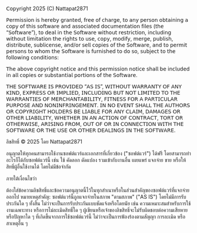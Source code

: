 𝖢𝗈𝗉𝗒𝗋𝗂𝗀𝗁𝗍 2025 (C) Nattapat2871

𝖯𝖾𝗋𝗆𝗂𝗌𝗌𝗂𝗈𝗇 𝗂𝗌 𝗁𝖾𝗋𝖾𝖻𝗒 𝗀𝗋𝖺𝗇𝗍𝖾𝖽, 𝖿𝗋𝖾𝖾 𝗈𝖿 𝖼𝗁𝖺𝗋𝗀𝖾, 𝗍𝗈 𝖺𝗇𝗒 𝗉𝖾𝗋𝗌𝗈𝗇 𝗈𝖻𝗍𝖺𝗂𝗇𝗂𝗇𝗀 𝖺 𝖼𝗈𝗉𝗒 𝗈𝖿 𝗍𝗁𝗂𝗌 𝗌𝗈𝖿𝗍𝗐𝖺𝗋𝖾 𝖺𝗇𝖽 𝖺𝗌𝗌𝗈𝖼𝗂𝖺𝗍𝖾𝖽 𝖽𝗈𝖼𝗎𝗆𝖾𝗇𝗍𝖺𝗍𝗂𝗈𝗇 𝖿𝗂𝗅𝖾𝗌 (𝗍𝗁𝖾 “𝖲𝗈𝖿𝗍𝗐𝖺𝗋𝖾”), 𝗍𝗈 𝖽𝖾𝖺𝗅 𝗂𝗇 𝗍𝗁𝖾 𝖲𝗈𝖿𝗍𝗐𝖺𝗋𝖾 𝗐𝗂𝗍𝗁𝗈𝗎𝗍 𝗋𝖾𝗌𝗍𝗋𝗂𝖼𝗍𝗂𝗈𝗇, 𝗂𝗇𝖼𝗅𝗎𝖽𝗂𝗇𝗀 𝗐𝗂𝗍𝗁𝗈𝗎𝗍 𝗅𝗂𝗆𝗂𝗍𝖺𝗍𝗂𝗈𝗇 𝗍𝗁𝖾 𝗋𝗂𝗀𝗁𝗍𝗌 𝗍𝗈 𝗎𝗌𝖾, 𝖼𝗈𝗉𝗒, 𝗆𝗈𝖽𝗂𝖿𝗒, 𝗆𝖾𝗋𝗀𝖾, 𝗉𝗎𝖻𝗅𝗂𝗌𝗁, 𝖽𝗂𝗌𝗍𝗋𝗂𝖻𝗎𝗍𝖾, 𝗌𝗎𝖻𝗅𝗂𝖼𝖾𝗇𝗌𝖾, 𝖺𝗇𝖽/𝗈𝗋 𝗌𝖾𝗅𝗅 𝖼𝗈𝗉𝗂𝖾𝗌 𝗈𝖿 𝗍𝗁𝖾 𝖲𝗈𝖿𝗍𝗐𝖺𝗋𝖾, 𝖺𝗇𝖽 𝗍𝗈 𝗉𝖾𝗋𝗆𝗂𝗍 𝗉𝖾𝗋𝗌𝗈𝗇𝗌 𝗍𝗈 𝗐𝗁𝗈𝗆 𝗍𝗁𝖾 𝖲𝗈𝖿𝗍𝗐𝖺𝗋𝖾 𝗂𝗌 𝖿𝗎𝗋𝗇𝗂𝗌𝗁𝖾𝖽 𝗍𝗈 𝖽𝗈 𝗌𝗈, 𝗌𝗎𝖻𝗃𝖾𝖼𝗍 𝗍𝗈 𝗍𝗁𝖾 𝖿𝗈𝗅𝗅𝗈𝗐𝗂𝗇𝗀 𝖼𝗈𝗇𝖽𝗂𝗍𝗂𝗈𝗇𝗌:

𝖳𝗁𝖾 𝖺𝖻𝗈𝗏𝖾 𝖼𝗈𝗉𝗒𝗋𝗂𝗀𝗁𝗍 𝗇𝗈𝗍𝗂𝖼𝖾 𝖺𝗇𝖽 𝗍𝗁𝗂𝗌 𝗉𝖾𝗋𝗆𝗂𝗌𝗌𝗂𝗈𝗇 𝗇𝗈𝗍𝗂𝖼𝖾 𝗌𝗁𝖺𝗅𝗅 𝖻𝖾 𝗂𝗇𝖼𝗅𝗎𝖽𝖾𝖽 𝗂𝗇 𝖺𝗅𝗅 𝖼𝗈𝗉𝗂𝖾𝗌 𝗈𝗋 𝗌𝗎𝖻𝗌𝗍𝖺𝗇𝗍𝗂𝖺𝗅 𝗉𝗈𝗋𝗍𝗂𝗈𝗇𝗌 𝗈𝖿 𝗍𝗁𝖾 𝖲𝗈𝖿𝗍𝗐𝖺𝗋𝖾.

𝖳𝖧𝖤 𝖲𝖮𝖥𝖳𝖶𝖠𝖱𝖤 𝖨𝖲 𝖯𝖱𝖮𝖵𝖨𝖣𝖤𝖣 “𝖠𝖲 𝖨𝖲”, 𝖶𝖨𝖳𝖧𝖮𝖴𝖳 𝖶𝖠𝖱𝖱𝖠𝖭𝖳𝖸 𝖮𝖥 𝖠𝖭𝖸 𝖪𝖨𝖭𝖣, 𝖤𝖷𝖯𝖱𝖤𝖲𝖲 𝖮𝖱 𝖨𝖬𝖯𝖫𝖨𝖤𝖣, 𝖨𝖭𝖢𝖫𝖴𝖣𝖨𝖭𝖦 𝖡𝖴𝖳 𝖭𝖮𝖳 𝖫𝖨𝖬𝖨𝖳𝖤𝖣 𝖳𝖮 𝖳𝖧𝖤 𝖶𝖠𝖱𝖱𝖠𝖭𝖳𝖨𝖤𝖲 𝖮𝖥 𝖬𝖤𝖱𝖢𝖧𝖠𝖭𝖳𝖠𝖡𝖨𝖫𝖨𝖳𝖸, 𝖥𝖨𝖳𝖭𝖤𝖲𝖲 𝖥𝖮𝖱 𝖠 𝖯𝖠𝖱𝖳𝖨𝖢𝖴𝖫𝖠𝖱 𝖯𝖴𝖱𝖯𝖮𝖲𝖤 𝖠𝖭𝖣 𝖭𝖮𝖭𝖨𝖭𝖥𝖱𝖨𝖭𝖦𝖤𝖬𝖤𝖭𝖳. 𝖨𝖭 𝖭𝖮 𝖤𝖵𝖤𝖭𝖳 𝖲𝖧𝖠𝖫𝖫 𝖳𝖧𝖤 𝖠𝖴𝖳𝖧𝖮𝖱𝖲 𝖮𝖱 𝖢𝖮𝖯𝖸𝖱𝖨𝖦𝖧𝖳 𝖧𝖮𝖫𝖣𝖤𝖱𝖲 𝖡𝖤 𝖫𝖨𝖠𝖡𝖫𝖤 𝖥𝖮𝖱 𝖠𝖭𝖸 𝖢𝖫𝖠𝖨𝖬, 𝖣𝖠𝖬𝖠𝖦𝖤𝖲 𝖮𝖱 𝖮𝖳𝖧𝖤𝖱 𝖫𝖨𝖠𝖡𝖨𝖫𝖨𝖳𝖸, 𝖶𝖧𝖤𝖳𝖧𝖤𝖱 𝖨𝖭 𝖠𝖭 𝖠𝖢𝖳𝖨𝖮𝖭 𝖮𝖥 𝖢𝖮𝖭𝖳𝖱𝖠𝖢𝖳, 𝖳𝖮𝖱𝖳 𝖮𝖱 𝖮𝖳𝖧𝖤𝖱𝖶𝖨𝖲𝖤, 𝖠𝖱𝖨𝖲𝖨𝖭𝖦 𝖥𝖱𝖮𝖬, 𝖮𝖴𝖳 𝖮𝖥 𝖮𝖱 𝖨𝖭 𝖢𝖮𝖭𝖭𝖤𝖢𝖳𝖨𝖮𝖭 𝖶𝖨𝖳𝖧 𝖳𝖧𝖤 𝖲𝖮𝖥𝖳𝖶𝖠𝖱𝖤 𝖮𝖱 𝖳𝖧𝖤 𝖴𝖲𝖤 𝖮𝖱 𝖮𝖳𝖧𝖤𝖱 𝖣𝖤𝖠𝖫𝖨𝖭𝖦𝖲 𝖨𝖭 𝖳𝖧𝖤 𝖲𝖮𝖥𝖳𝖶𝖠𝖱𝖤.







ลิขสิทธิ์ © 2025 โดย Nattapat2871

อนุญาตให้ทุกคนสามารถใช้งานซอฟต์แวร์และเอกสารที่เกี่ยวข้อง ("ซอฟต์แวร์") ได้ฟรี โดยสามารถทำอะไรก็ได้กับซอฟต์แวร์นี้ เช่น ใช้ คัดลอก ดัดแปลง รวมเข้ากับงานอื่น เผยแพร่ แจกจ่าย ขาย หรือให้สิทธิ์ผู้อื่นใช้งานได้ โดยไม่มีข้อจำกัด

ภายใต้เงื่อนไขว่า

ต้องใส่ข้อความลิขสิทธิ์และข้อความอนุญาตนี้ไว้ในทุกสำเนาหรือในส่วนสำคัญของซอฟต์แวร์ที่แจกจ่ายออกไป
หมายเหตุสำคัญ: ซอฟต์แวร์นี้ถูกแจกจ่ายในสภาพ "ตามสภาพ" ("AS IS") โดยไม่มีการรับประกันใด ๆ ทั้งสิ้น ไม่ว่าจะเป็นการรับประกันแบบชัดแจ้งหรือโดยนัย เช่น ความเหมาะสมสำหรับการใช้งานเฉพาะทาง หรือการไม่ละเมิดสิทธิ์ใด ๆ ผู้เขียนหรือเจ้าของลิขสิทธิ์จะไม่รับผิดชอบต่อความเสียหาย หรือปัญหาใด ๆ ที่เกิดขึ้นจากการใช้ซอฟต์แวร์นี้ ไม่ว่าจะเป็นการฟ้องร้องตามสัญญา การละเมิด หรือสาเหตุอื่น ๆ
